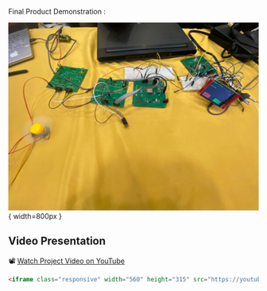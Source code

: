 Final Product Demonstration :

![Final Product](image1.jpg){ width=800px }


## Video Presentation

📽️ [Watch Project Video on YouTube](https://youtube.com/shorts/D_SAuWzlARc?si=dvEkShb2Yil2NJRE)

```html
<iframe class="responsive" width="560" height="315" src="https://youtube.com/shorts/D_SAuWzlARc?si=dvEkShb2Yil2NJRE" title="YouTube video player" frameborder="0" allow="accelerometer; autoplay; clipboard-write; encrypted-media; gyroscope; picture-in-picture; web-share" allowfullscreen></iframe>
